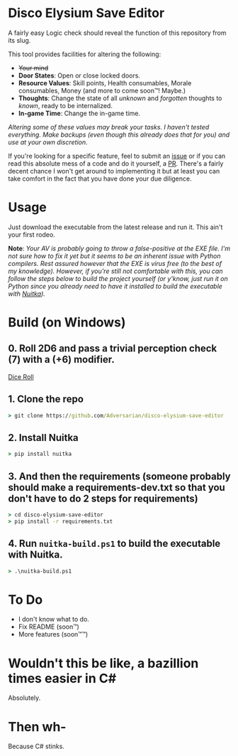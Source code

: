 # Disco Elysium Save Editor
A fairly easy Logic check should reveal the function of this repository from its slug.

This tool provides facilities for altering the following:
- ~~Your mind~~
- **Door States**: Open or close locked doors.
- **Resource Values**: Skill points, Health consumables, Morale consumables, Money (and more to come soon™! Maybe.)
- **Thoughts**: Change the state of all *unknown* and *forgotten* thoughts to *known*, ready to be internalized.
- **In-game Time**: Change the in-game time.

*Altering some of these values may break your tasks. I haven't tested everything. Make backups (even though this already does that for you) and use at your own discretion.*

If you're looking for a specific feature, feel to submit an [issue](https://github.com/Adversarian/disco-elysium-save-editor/issues) or if you can read this absolute mess of a code and do it yourself, a [PR](https://github.com/Adversarian/disco-elysium-save-editor/pulls). There's a fairly decent chance I won't get around to implementing it but at least you can take comfort in the fact that you have done your due diligence.

# Usage
Just download the executable from the latest release and run it. This ain't your first rodeo.

**Note**: *Your AV is probably going to throw a false-positive at the EXE file. I'm not sure how to fix it yet but it seems to be an inherent issue with Python compilers. Rest assured however that the EXE is virus free (to the best of my knowledge). However, if you're still not comfortable with this, you can follow the steps below to build the project yourself (or y'know, just run it on Python since you already need to have it installed to build the executable with [Nuitka](https://nuitka.net/)).*

# Build (on Windows)
## 0. Roll 2D6 and pass a trivial perception check (7) with a (+6) modifier.
[Dice Roll](https://g.co/kgs/Fn36XA)
## 1. Clone the repo
```cmd
> git clone https://github.com/Adversarian/disco-elysium-save-editor
```
## 2. Install Nuitka
```cmd
> pip install nuitka
```
## 3. And then the requirements (someone probably should make a requirements-dev.txt so that you don't have to do 2 steps for requirements)
```cmd
> cd disco-elysium-save-editor
> pip install -r requirements.txt
```
## 4. Run `nuitka-build.ps1` to build the executable with Nuitka.
```cmd
> .\nuitka-build.ps1
```

# To Do
- I don't know what to do.
- Fix README (soon™)
- More features (soon™™)

# Wouldn't this be like, a bazillion times easier in C#
Absolutely.

# Then wh-
Because C# stinks.
